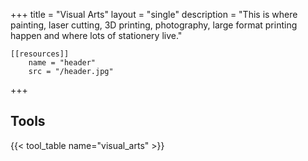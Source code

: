 +++
    title = "Visual Arts"
    layout = "single"
    description = "This is where painting, laser cutting, 3D printing, photography, large format printing happen and where lots of stationery live."

    [[resources]]
        name = "header"
        src = "/header.jpg"
+++

## Tools
{{< tool_table name="visual_arts" >}}